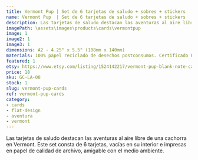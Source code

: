 ```yaml
---
title: Vermont Pup | Set de 6 tarjetas de saludo + sobres + stickers
name: Vermont Pup  | Set de 6 tarjetas de saludo + sobres + stickers
description: Las tarjetas de saludo destacan las aventuras al aire libre de una cachorra en Vermont. Este set consta de 6 tarjetas, vacías en su interior e impresas en papel de calidad de archivo, amigable con el medio ambiente.
imagePath: \assets\images\products\cards\vermontpup
image: 1
image2: 1
image3: 1
dimensions: A2 - 4.25" x 5.5" (108mm x 140mm)
materials: 100% papel reciclado de desechos postconsumos. Certificado FSC.
featured: 1
etsy: https://www.etsy.com/listing/1524142217/vermont-pup-blank-note-card-set-6-a2
price: 18
sku: GC-LA-08
stock: 1
slug: vermont-pup-cards
ref: vermont-pup-cards
category:
- cards
- flat-design
- aventura
- vermont
---
```

Las tarjetas de saludo destacan las aventuras al aire libre de una cachorra en Vermont. Este set consta de 6 tarjetas, vacías en su interior e impresas en papel de calidad de archivo, amigable con el medio ambiente.
